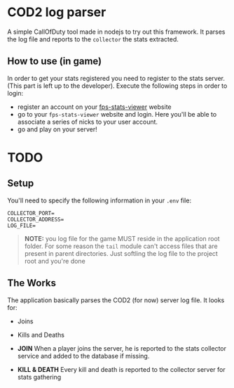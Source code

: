 # COD2 log parser

A simple CallOfDuty tool made in nodejs to try out this framework. It parses the log file and reports to the `collector` the stats extracted.



## How to use (in game)

In order to get your stats registered you need to register to the stats server. (This part is left up to the developer). Execute the following steps in order to login:

* register an account on your [fps-stats-viewer](<link here>) website
* go to your `fps-stats-viewer` website and login. Here you'll be able to associate a series of nicks to your user account.
* go and play on your server!


# TODO


## Setup

You'll need to specify the following information in your `.env` file:

```
COLLECTOR_PORT=
COLLECTOR_ADDRESS=
LOG_FILE=
```

> **NOTE:** you log file for the game MUST reside in the application root folder. For some reason the `tail` module can't access files that are present in parent directories. Just softling the log file to the project root and you're done


## The Works

The application basically parses the COD2 (for now) server log file. It looks for:

* Joins
* Kills and Deaths

* **JOIN**
When a player joins the server, he is reported to the stats collector service and added to the database if missing.

* **KILL & DEATH**
Every kill and death is reported to the collector server for stats gathering
